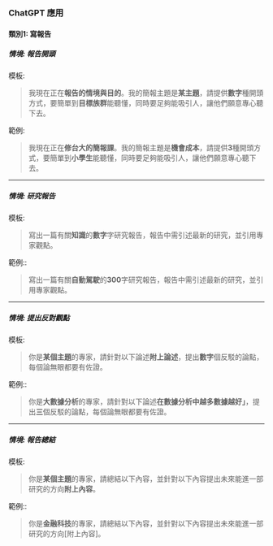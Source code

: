 ### ChatGPT 應用

#### 類別1: 寫報告
##### 情境: 報告開頭

模板:
> 我現在正在**報告的情境與目的**。我的簡報主題是**某主題**，請提供**數字**種開頭方式，要簡單到**目標族群**能聽懂，同時要足夠能吸引人，讓他們願意專心聽下去。

範例:
> 我現在正在**修台大的簡報課**。我的簡報主題是**機會成本**，請提供**3**種開頭方式，要簡單到**小學生**能聽懂，同時要足夠能吸引人，讓他們願意專心聽下去。
---

##### 情境: 研究報告
模板:
 > 寫出一篇有關**知識**的**數字**字研究報告，報告中需引述最新的研究，並引用專家觀點。

範例::
> 寫出一篇有關**自動駕駛**的**300**字研究報告，報告中需引述最新的研究，並引用專家觀點。
---

##### 情境: 提出反對觀點
模板:
 > 你是**某個主題**的專家，請針對以下論述**附上論述**，提出**數字**個反駁的論點，每個論無眼都要有佐證。

範例::
>  你是**大數據分析**的專家，請針對以下論述**在數據分析中越多數據越好」**，提出**三**個反駁的論點，每個論無眼都要有佐證。
---

##### 情境: 報告總結
模板:
 > 你是**某個主題**的專家，請總結以下內容，並針對以下內容提出未來能進一部研究的方向**附上內容**。

範例::
>  你是**金融科技**的專家，請總結以下內容，並針對以下內容提出未來能進一部研究的方向[附上內容]。
